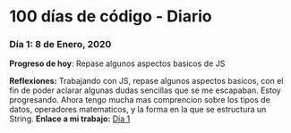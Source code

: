 # 100 días de código - Diario

### Día 1: 8 de Enero, 2020

**Progreso de hoy**: Repase algunos aspectos basicos de JS

**Reflexiones:** Trabajando con JS, repase algunos aspectos basicos, con el fin de poder aclarar algunas dudas sencillas que se me escapaban. Estoy progresando. Ahora tengo mucha mas comprencion sobre los tipos de datos, operadores matematicos, y la forma en la que se estructura un String.
**Enlace a mi trabajo:** [Dia 1](100DaysOfCode/1Day/)

<!-- ### Día 2: 9 de Enero, 2020

**Progreso de hoy**: Arreglé CSS y trabajé en funciones de canvas por el app.

**Reflexiones:** Trabajando con el CSS fue una prueba pero, en general, siento que estoy progresando y mejorando lentamente. Canvas, todavía es nuevo para mi pero logré descubrir algunas funcionalidades básicas.  
**Enlace a mi trabajo:** [Calculadora App](http://www.example.com)

### Día 3: 10 de Enero, 2020

**Progreso de hoy**: He completado muchos ejercicios en FreeCodeCamp.

**Reflexiones** Recientemente comencé a programar y es una gran sensación cuando finalmente resuelvo un desafío de algoritmo después de muchos intentos y horas.  
**Enlace(s) a mi trabajo**

1.  [Descubra la palabra más larga en una cadena de caracteres](https://www.freecodecamp.com/challenges/find-the-longest-word-in-a-string)
2.  [Poner título en mayúsculas en una oración](https://www.freecodecamp.com/challenges/title-case-a-sentence) -->
